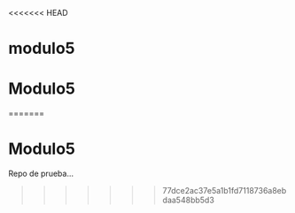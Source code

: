 <<<<<<< HEAD
# modulo5
# Modulo5
=======
# Modulo5

Repo de prueba...
>>>>>>> 77dce2ac37e5a1b1fd7118736a8ebdaa548bb5d3
